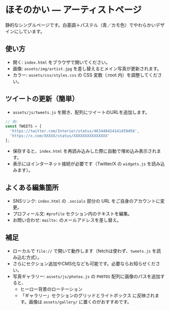 # ほそのかい — アーティストページ

静的なシングルページです。白基調＋パステル（青／カモ色）でやわらかいデザインにしています。

## 使い方

- 開く: `index.html` をブラウザで開いてください。
- 画像: `assets/img/artist.jpg` を差し替えるとメイン写真が更新されます。
- カラー: `assets/css/styles.css` の CSS 変数（:root 内）を調整してください。

## ツイートの更新（簡単）

- `assets/js/tweets.js` を開き、配列にツイートのURLを追加します。

```js
// 例:
const TWEETS = [
  'https://twitter.com/Interior/status/463440424141459456',
  'https://x.com/XXXXX/status/XXXXXXXXXXXXXXX'
];
```

- 保存すると、`index.html` を再読み込みした際に自動で埋め込み表示されます。
- 表示にはインターネット接続が必要です（Twitter/X の `widgets.js` を読み込みます）。

## よくある編集箇所

- SNSリンク: `index.html` の `.socials` 部分の URL をご自身のアカウントに変更。
- プロフィール文: `#profile` セクション内のテキストを編集。
- お問い合わせ: `mailto:` のメールアドレスを差し替え。

## 補足

- ローカルで `file://` で開いて動作します（fetchは使わず、`tweets.js` を読み込む方式）。
- さらにセクション追加やCMS化なども可能です。必要ならお知らせください。
- 写真ギャラリー: `assets/js/photos.js` の `PHOTOS` 配列に画像のパスを追加すると、
  - ヒーロー背景のローテーション
  - 「ギャラリー」セクションのグリッドとライトボックス
  に反映されます。画像は `assets/gallery/` に置くのがおすすめです。
